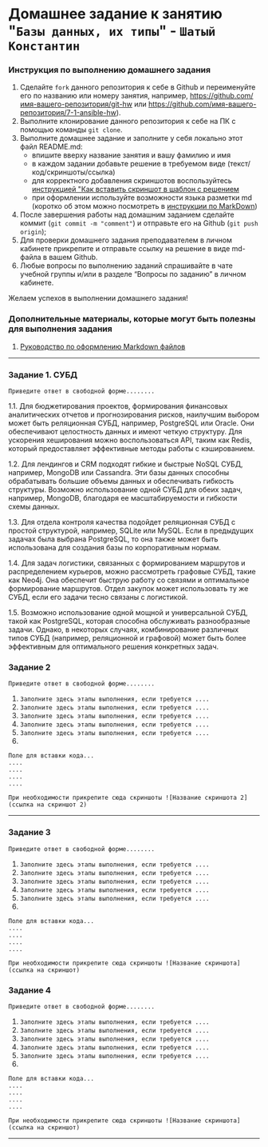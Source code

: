 # Домашнее задание к занятию "`Базы данных, их типы`" - `Шатый Константин`


### Инструкция по выполнению домашнего задания

   1. Сделайте `fork` данного репозитория к себе в Github и переименуйте его по названию или номеру занятия, например, https://github.com/имя-вашего-репозитория/git-hw или  https://github.com/имя-вашего-репозитория/7-1-ansible-hw).
   2. Выполните клонирование данного репозитория к себе на ПК с помощью команды `git clone`.
   3. Выполните домашнее задание и заполните у себя локально этот файл README.md:
      - впишите вверху название занятия и вашу фамилию и имя
      - в каждом задании добавьте решение в требуемом виде (текст/код/скриншоты/ссылка)
      - для корректного добавления скриншотов воспользуйтесь [инструкцией "Как вставить скриншот в шаблон с решением](https://github.com/netology-code/sys-pattern-homework/blob/main/screen-instruction.md)
      - при оформлении используйте возможности языка разметки md (коротко об этом можно посмотреть в [инструкции  по MarkDown](https://github.com/netology-code/sys-pattern-homework/blob/main/md-instruction.md))
   4. После завершения работы над домашним заданием сделайте коммит (`git commit -m "comment"`) и отправьте его на Github (`git push origin`);
   5. Для проверки домашнего задания преподавателем в личном кабинете прикрепите и отправьте ссылку на решение в виде md-файла в вашем Github.
   6. Любые вопросы по выполнению заданий спрашивайте в чате учебной группы и/или в разделе “Вопросы по заданию” в личном кабинете.
   
Желаем успехов в выполнении домашнего задания!
   
### Дополнительные материалы, которые могут быть полезны для выполнения задания

1. [Руководство по оформлению Markdown файлов](https://gist.github.com/Jekins/2bf2d0638163f1294637#Code)

---

### Задание 1. СУБД

`Приведите ответ в свободной форме........`

1.1. Для бюджетирования проектов, формирования финансовых аналитических отчетов и прогнозирования рисков, наилучшим выбором может быть реляционная СУБД, например, PostgreSQL или Oracle. Они обеспечивают целостность данных и имеют четкую структуру. Для ускорения хеширования можно воспользоваться API, таким как Redis, который предоставляет эффективные методы работы с кэшированием.

1.2. Для лендингов и CRM подходят гибкие и быстрые NoSQL СУБД, например, MongoDB или Cassandra. Эти базы данных способны обрабатывать большие объемы данных и обеспечивать гибкость структуры. Возможно использование одной СУБД для обеих задач, например, MongoDB, благодаря ее масштабируемости и гибкости схемы данных.

1.3. Для отдела контроля качества подойдет реляционная СУБД с простой структурой, например, SQLite или MySQL. Если в предыдущих задачах была выбрана PostgreSQL, то она также может быть использована для создания базы по корпоративным нормам.

1.4. Для задач логистики, связанных с формированием маршрутов и распределением курьеров, можно рассмотреть графовые СУБД, такие как Neo4j. Она обеспечит быструю работу со связями и оптимальное формирование маршрутов. Отдел закупок может использовать ту же СУБД, если его задачи тесно связаны с логистикой.

1.5. Возможно использование одной мощной и универсальной СУБД, такой как PostgreSQL, которая способна обслуживать разнообразные задачи. Однако, в некоторых случаях, комбинирование различных типов СУБД (например, реляционной и графовой) может быть более эффективным для оптимального решения конкретных задач.

### Задание 2

`Приведите ответ в свободной форме........`

1. `Заполните здесь этапы выполнения, если требуется ....`
2. `Заполните здесь этапы выполнения, если требуется ....`
3. `Заполните здесь этапы выполнения, если требуется ....`
4. `Заполните здесь этапы выполнения, если требуется ....`
5. `Заполните здесь этапы выполнения, если требуется ....`
6. 

```
Поле для вставки кода...
....
....
....
....
```

`При необходимости прикрепитe сюда скриншоты
![Название скриншота 2](ссылка на скриншот 2)`


---

### Задание 3

`Приведите ответ в свободной форме........`

1. `Заполните здесь этапы выполнения, если требуется ....`
2. `Заполните здесь этапы выполнения, если требуется ....`
3. `Заполните здесь этапы выполнения, если требуется ....`
4. `Заполните здесь этапы выполнения, если требуется ....`
5. `Заполните здесь этапы выполнения, если требуется ....`
6. 

```
Поле для вставки кода...
....
....
....
....
```

`При необходимости прикрепитe сюда скриншоты
![Название скриншота](ссылка на скриншот)`

### Задание 4

`Приведите ответ в свободной форме........`

1. `Заполните здесь этапы выполнения, если требуется ....`
2. `Заполните здесь этапы выполнения, если требуется ....`
3. `Заполните здесь этапы выполнения, если требуется ....`
4. `Заполните здесь этапы выполнения, если требуется ....`
5. `Заполните здесь этапы выполнения, если требуется ....`
6. 

```
Поле для вставки кода...
....
....
....
....
```

`При необходимости прикрепитe сюда скриншоты
![Название скриншота](ссылка на скриншот)`

---
